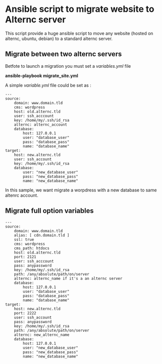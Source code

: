 # Ansible script to migrate website to Alternc server


This script provide a huge ansible script to move any website (hosted on alternc, ubuntu, debian) to a standard alternc server.

## Migrate between two alternc servers

Betfote to launch a migration you must set a *variables.yml* file

**ansible-playbook migrate_site.yml**

A simple *variable.yml* file could be set as :

    ---
    source:
        domain: www.domain.tld
        cms: wordpress
        host: old.alternc.tld
        user: ssh_acccount
        key: /home/my/.ssh/id_rsa
        alternc: alternc_account
        database:
            host: 127.0.0.1
            user: "database_user"
            pass: "database_pass"
            name: "database_name"
    target:
        host: new.alternc.tld
        user: ssh_account
        key: /home/my/.ssh/id_rsa
        database:
            user: "new_database_user"
            pass: "new_database_pass"
            name: "new_database_name"

In this sample, we want migrate a worpdress with a new database to same altenrc account.


## Migrate full option variables

    ---
    source:
        domain: www.domain.tld
        alias: [ cdn.domain.tld ]
        ssl: true
        cms: wordpress
        cms_path: htdocs
        host: old.alternc.tld
        port: 2121
        user: ssh_acccount
        pass: anypassword
        key: /home/my/.ssh/id_rsa
        path: /any/absolute/path/on/server
        alternc: alternc_name if it's a an alternc server
        database:
            host: 127.0.0.1
            user: "database_user"
            pass: "database_pass"
            name: "database_name"
    target:
        host: new.alternc.tld
        port: 2222
        user: ssh_account
        pass: anypassword
        key: /home/my/.ssh/id_rsa
        path: /any/absolute/path/on/server
        alternc: new_alternc_name
        database:
            host: 127.0.0.1
            user: "new_database_user"
            pass: "new_database_pass"
            name: "new_database_name"
